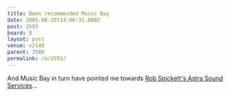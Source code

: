 ```yaml
---
title: Been recommended Music Bay
date: 2005-06-25T14:06:31.000Z
post: 3593
board: 8
layout: post
venue: v2140
parent: 3580
permalink: /m/3593/
---
```

And Music Bay in turn have pointed me towards <a href="http://www.astraaudio.co.uk">Rob Spickett's Astra Sound Services</a>...
